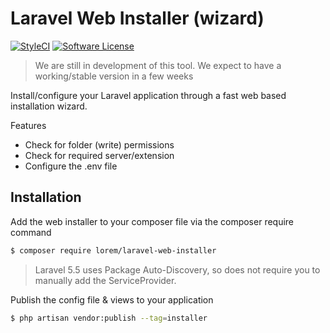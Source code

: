# Laravel Web Installer (wizard)

[![StyleCI](https://styleci.io/repos/118093538/shield?style=flat)](https://styleci.io/repos/118093538)
[![Software License](https://img.shields.io/badge/license-MIT-brightgreen.svg)](https://github.com/lorem/laravel-web-installer)

> We are still in development of this tool. We expect to have a working/stable version in a few weeks

Install/configure your Laravel application through a fast web based installation wizard. 

Features
- Check for folder (write) permissions
- Check for required server/extension
- Configure the .env file

## Installation
Add the web installer to your composer file via the composer require command
```sh
$ composer require lorem/laravel-web-installer
```

> Laravel 5.5 uses Package Auto-Discovery, so does not require you to manually add the ServiceProvider.

Publish the config file & views to your application
```sh
$ php artisan vendor:publish --tag=installer
```
